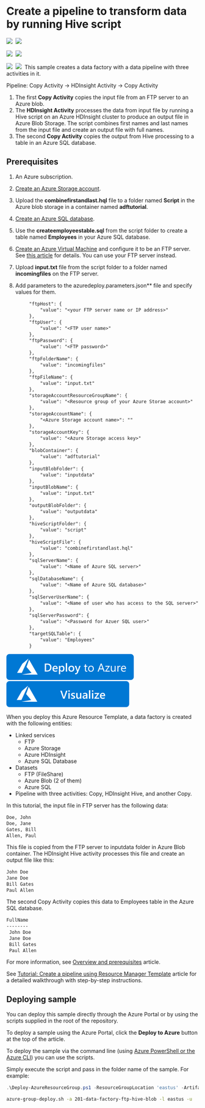 # Create a pipeline to transform data by running Hive script 

<IMG SRC="https://azurequickstartsservice.blob.core.windows.net/badges/201-data-factory-ftp-hive-blob/PublicLastTestDate.svg" />&nbsp;
<IMG SRC="https://azurequickstartsservice.blob.core.windows.net/badges/201-data-factory-ftp-hive-blob/PublicDeployment.svg" />&nbsp;

<IMG SRC="https://azurequickstartsservice.blob.core.windows.net/badges/201-data-factory-ftp-hive-blob/FairfaxLastTestDate.svg" />&nbsp;
<IMG SRC="https://azurequickstartsservice.blob.core.windows.net/badges/201-data-factory-ftp-hive-blob/FairfaxDeployment.svg" />&nbsp;

<IMG SRC="https://azurequickstartsservice.blob.core.windows.net/badges/201-data-factory-ftp-hive-blob/BestPracticeResult.svg" />&nbsp;
<IMG SRC="https://azurequickstartsservice.blob.core.windows.net/badges/201-data-factory-ftp-hive-blob/CredScanResult.svg" />&nbsp;
This sample creates a data factory with a data pipeline with three activities in it. 

Pipeline: Copy Activity -> HDInsight Activity -> Copy Activity 

1. The first **Copy Activity** copies the input file from an FTP server to an Azure blob. 
2. The **HDInsight Activity** processes the data from input file by running a Hive script on an Azure HDInsight cluster to produce an output file in Azure Blob Storage. The script combines first names and last names from the input file and create an output file with full names.
3. The second **Copy Activity** copies the output from Hive processing to a table in an Azure SQL database.   

## Prerequisites
1. An Azure subscription. 
2. [Create an Azure Storage account](https://docs.microsoft.com/azure/storage/storage-create-storage-account#create-a-storage-account). 
3. Upload the **combinefirstandlast.hql** file to a folder named **Script** in the Azure blob storage in a container named **adftutorial**. 
2. [Create an Azure SQL database](https://docs.microsoft.com/azure/sql-database/sql-database-get-started).
3. Use the **createemployeestable.sql** from the script folder to create a table named **Employees** in your Azure SQL database. 
3. [Create an Azure Virtual Machine](https://docs.microsoft.com/azure/virtual-machines/virtual-machines-windows-hero-tutorial) and configure it to be an FTP server. See [this article](http://itq.nl/walkthrough-hosting-ftp-on-iis-7-5-a-windows-azure-vm-2/) for details. You can use your FTP server instead.
4. Upload **input.txt** file from the script folder to a folder named **incomingfiles** on the FTP server.    
2. Add parameters to the azuredeploy.parameters.json** file and specify values for them.  
      	
			"ftpHost": {
	      		"value": "<your FTP server name or IP address>"
    		},
	    	"ftpUser": {
	      		"value": "<FTP user name>"
    		},
	    	"ftpPassword": {
	      		"value": "<FTP password>"
	    	},
	    	"ftpFolderName": {
	      		"value": "incomingfiles"
	    	},
	    	"ftpFileName": {
	      		"value": "input.txt"
    		},    
	    	"storageAccountResourceGroupName": {
	      		"value": "<Resource group of your Azure Storae account>"
	    	},
	    	"storageAccountName": {
	      		"<Azure Storage account name>": ""
	    	},
	    	"storageAccountKey": {
	      		"value": "<Azure Storage access key>"
	    	},
	    	"blobContainer": {
	      		"value": "adftutorial"
	    	},
	    	"inputBlobFolder": {
	      		"value": "inputdata"
	    	},
	    	"inputBlobName": {
	    	  	"value": "input.txt"
		    },
	    	"outputBlobFolder": {
	      		"value": "outputdata"
	    	},
	    	"hiveScriptFolder": {
	      		"value": "script"
	    	},
	    	"hiveScriptFile": {
	      		"value": "combinefirstandlast.hql"
	    	},
    		"sqlServerName": {
	      		"value": "<Name of Azure SQL server>"
	    	},
	    	"sqlDatabaseName": {
	      		"value": "<Name of Azure SQL database>"
	    	},
	    	"sqlServerUserName": {
	      		"value": "<Name of user who has access to the SQL server>"
	    	},
	    	"sqlServerPassword": {
	      		"value": "<Password for Azuer SQL user>"
	    	},
	    	"targetSQLTable": {
	      		"value": "Employees"
	    	}
	  

<a href="https://portal.azure.com/#create/Microsoft.Template/uri/https%3A%2F%2Fraw.githubusercontent.com%2FAzure%2Fazure-quickstart-templates%2Fmaster%2F201-data-factory-ftp-hive-blob%2Fazuredeploy.json" target="_blank">
    <img src="https://raw.githubusercontent.com/Azure/azure-quickstart-templates/master/1-CONTRIBUTION-GUIDE/images/deploytoazure.svg?sanitize=true"/>
</a>
<a href="http://armviz.io/#/?load=https%3A%2F%2Fraw.githubusercontent.com%2FAzure%2Fazure-quickstart-templates%2Fmaster%2F201-data-factory-ftp-hive-blob%2Fazuredeploy.json" target="_blank">
    <img src="https://raw.githubusercontent.com/Azure/azure-quickstart-templates/master/1-CONTRIBUTION-GUIDE/images/visualizebutton.svg?sanitize=true"/>
</a>

When you deploy this Azure Resource Template, a data factory is created with the following entities: 

- Linked services
	- FTP
	- Azure Storage
	- Azure HDInsight
	- Azure SQL Database
- Datasets
	- FTP (FileShare)
	- Azure Blob (2 of them)
	- Azure SQL 
- Pipeline with three activities: Copy, HDInsight Hive, and another Copy.  

In this tutorial, the input file in FTP server has the following data:  

	Doe, John
	Doe, Jane
	Gates, Bill
	Allen, Paul

This file is copied from the FTP server to inputdata folder in Azure Blob container. The HDInsight Hive activity processes this file and create an output file like this: 

	John Doe
	Jane Doe
	Bill Gates
	Paul Allen

The second Copy Activity copies this data to Employees table in the Azure SQL database. 

	FullName
	--------
	 John Doe
	 Jane Doe
	 Bill Gates
	 Paul Allen

For more information, see [Overview and prerequisites](https://azure.microsoft.com/documentation/articles/data-factory-build-your-first-pipeline/) article.

See [Tutorial: Create a pipeline using Resource Manager Template](https://azure.microsoft.com/en-us/documentation/articles/data-factory-build-your-first-pipeline-using-arm/) article for a detailed walkthrough with step-by-step instructions. 

## Deploying sample
You can deploy this sample directly through the Azure Portal or by using the scripts supplied in the root of the repository.

To deploy a sample using the Azure Portal, click the **Deploy to Azure** button at the top of the article. 

To deploy the sample via the command line (using [Azure PowerShell or the Azure CLI](https://azure.microsoft.com/en-us/downloads/)) you can use the scripts.

Simply execute the script and pass in the folder name of the sample.  For example:

```PowerShell
.\Deploy-AzureResourceGroup.ps1 -ResourceGroupLocation 'eastus' -ArtifactStagingDirectory 201-data-factory-ftp-hive-blob
```
```bash
azure-group-deploy.sh -a 201-data-factory-ftp-hive-blob -l eastus -u



